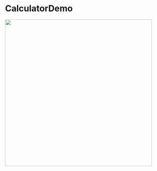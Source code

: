 # CalculatorDemo

<img src="https://cloud.githubusercontent.com/assets/1695403/18808661/c877fbf2-8270-11e6-9ed0-c0a358ddf6fe.png" height="480px" />
